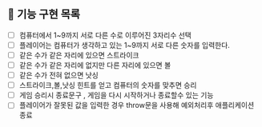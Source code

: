 ## 🚀 기능 구현 목록

- [ ] 컴퓨터에서 1~9까지 서로 다른 수로 이루어진 3자리수 선택
- [ ] 플레이어는 컴퓨터가 생각하고 있는 1~9까지 서로 다른 숫자를 입력한다.
- [ ] 같은 수가 같은 자리에 있으면 스트라이크
- [ ] 같은 수가 같은 자리에 없지만 다른 자리에 있으면 볼
- [ ] 같은 수가 전혀 없으면 낫싱
- [ ] 스트라이크,볼,낫싱 힌트를 얻고 컴퓨터의 숫자를 맞추면 승리
- [ ] 게임 승리시 종료문구 , 게임을 다시 시작하거나 종료할수 있는 기능
- [ ] 플레이어가 잘못된 값을 입력한 경우 throw문을 사용해 예외처리후 애플리케이션 종료